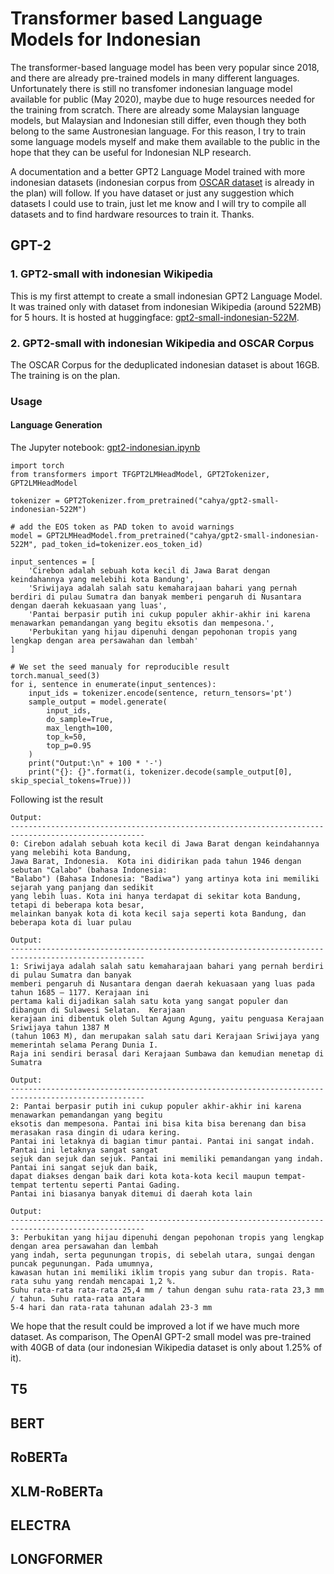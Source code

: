 # Transformer based Language Models for Indonesian

The transformer-based language model has been very popular since 2018, and there are already pre-trained models 
in many different languages. Unfortunately there is still no transfomer indonesian language model available for public 
(May 2020), maybe due to huge resources needed  for the training from scratch. There are already some Malaysian 
language models, but Malaysian and Indonesian still differ, even though they both belong to the same Austronesian 
language. For this reason, I try to train some language models myself and make them available to the public in 
the hope that they can be useful for Indonesian NLP research.

A documentation and a better GPT2 Language Model trained with more indonesian datasets (indonesian corpus from 
[OSCAR dataset](https://oscar-corpus.com/) is already in the plan) will follow. If you have dataset or just 
any suggestion which datasets I could use to train, just let me know and I will try to compile all datasets 
and to find hardware resources to train it. Thanks.

## GPT-2

### 1. GPT2-small with indonesian Wikipedia
This is my first attempt to create a small indonesian GPT2 Language Model. It was trained only with dataset from 
indonesian Wikipedia (around 522MB) for 5 hours. It is hosted at huggingface:
[gpt2-small-indonesian-522M](https://huggingface.co/cahya/gpt2-small-indonesian-522M).

### 2. GPT2-small with indonesian Wikipedia and OSCAR Corpus
The OSCAR Corpus for the deduplicated indonesian dataset is about 16GB. The training is on the plan.

### Usage
#### Language Generation
The Jupyter notebook: [gpt2-indonesian.ipynb](https://github.com/cahya-wirawan/language-modeling/blob/master/Transformers/GPT2/gpt2-indonesian.ipynb)
```
import torch
from transformers import TFGPT2LMHeadModel, GPT2Tokenizer, GPT2LMHeadModel

tokenizer = GPT2Tokenizer.from_pretrained("cahya/gpt2-small-indonesian-522M")

# add the EOS token as PAD token to avoid warnings
model = GPT2LMHeadModel.from_pretrained("cahya/gpt2-small-indonesian-522M", pad_token_id=tokenizer.eos_token_id)

input_sentences = [
    'Cirebon adalah sebuah kota kecil di Jawa Barat dengan keindahannya yang melebihi kota Bandung',
    'Sriwijaya adalah salah satu kemaharajaan bahari yang pernah berdiri di pulau Sumatra dan banyak memberi pengaruh di Nusantara dengan daerah kekuasaan yang luas',
    'Pantai berpasir putih ini cukup populer akhir-akhir ini karena menawarkan pemandangan yang begitu eksotis dan mempesona.',
    'Perbukitan yang hijau dipenuhi dengan pepohonan tropis yang lengkap dengan area persawahan dan lembah'    
]

# We set the seed manualy for reproducible result
torch.manual_seed(3)
for i, sentence in enumerate(input_sentences):
    input_ids = tokenizer.encode(sentence, return_tensors='pt')
    sample_output = model.generate(
        input_ids,
        do_sample=True, 
        max_length=100, 
        top_k=50, 
        top_p=0.95
    )
    print("Output:\n" + 100 * '-')
    print("{}: {}".format(i, tokenizer.decode(sample_output[0], skip_special_tokens=True)))
```
Following ist the result

```
Output:
----------------------------------------------------------------------------------------------------
0: Cirebon adalah sebuah kota kecil di Jawa Barat dengan keindahannya yang melebihi kota Bandung, 
Jawa Barat, Indonesia.  Kota ini didirikan pada tahun 1946 dengan sebutan "Calabo" (bahasa Indonesia: 
"Balabo") (Bahasa Indonesia: "Badiwa") yang artinya kota ini memiliki sejarah yang panjang dan sedikit 
yang lebih luas. Kota ini hanya terdapat di sekitar kota Bandung, tetapi di beberapa kota besar, 
melainkan banyak kota di kota kecil saja seperti kota Bandung, dan beberapa kota di luar pulau

Output:
----------------------------------------------------------------------------------------------------
1: Sriwijaya adalah salah satu kemaharajaan bahari yang pernah berdiri di pulau Sumatra dan banyak 
memberi pengaruh di Nusantara dengan daerah kekuasaan yang luas pada tahun 1685 – 1177. Kerajaan ini
pertama kali dijadikan salah satu kota yang sangat populer dan dibangun di Sulawesi Selatan.  Kerajaan 
kerajaan ini dibentuk oleh Sultan Agung Agung, yaitu penguasa Kerajaan Sriwijaya tahun 1387 M 
(tahun 1063 M), dan merupakan salah satu dari Kerajaan Sriwijaya yang memerintah selama Perang Dunia I. 
Raja ini sendiri berasal dari Kerajaan Sumbawa dan kemudian menetap di Sumatra

Output:
----------------------------------------------------------------------------------------------------
2: Pantai berpasir putih ini cukup populer akhir-akhir ini karena menawarkan pemandangan yang begitu 
eksotis dan mempesona. Pantai ini bisa kita bisa berenang dan bisa merasakan rasa dingin di udara kering.
Pantai ini letaknya di bagian timur pantai. Pantai ini sangat indah. Pantai ini letaknya sangat sangat 
sejuk dan sejuk dan sejuk. Pantai ini memiliki pemandangan yang indah. Pantai ini sangat sejuk dan baik,
dapat diakses dengan baik dari kota kota-kota kecil maupun tempat-tempat tertentu seperti Pantai Gading.
Pantai ini biasanya banyak ditemui di daerah kota lain

Output:
----------------------------------------------------------------------------------------------------
3: Perbukitan yang hijau dipenuhi dengan pepohonan tropis yang lengkap dengan area persawahan dan lembah 
yang indah, serta pegunungan tropis, di sebelah utara, sungai dengan puncak pegunungan. Pada umumnya, 
kawasan hutan ini memiliki iklim tropis yang subur dan tropis. Rata-rata suhu yang rendah mencapai 1,2 %.
Suhu rata-rata rata-rata 25,4 mm / tahun dengan suhu rata-rata 23,3 mm / tahun. Suhu rata-rata antara 
5-4 hari dan rata-rata tahunan adalah 23-3 mm

```
We hope that the result could be improved a lot if we have much more dataset. As comparison, The OpenAI 
GPT-2 small model was pre-trained with 40GB of data (our indonesian Wikipedia dataset is only about 1.25% 
of it).

## T5

## BERT

## RoBERTa

## XLM-RoBERTa

## ELECTRA

## LONGFORMER
